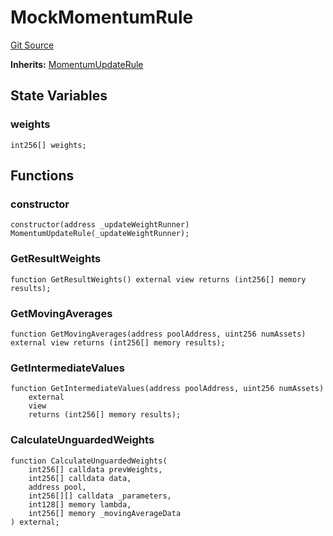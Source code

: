 # MockMomentumRule
[Git Source](https://github.com/QuantAMMProtocol/QuantAMM-V1/blob/3cfe58cf30c64b95a2607d2672fb541c48d807e0/contracts/mock/mockRules/MockMomentumRule.sol)

**Inherits:**
[MomentumUpdateRule](/contracts/rules/MomentumUpdateRule.sol/contract.MomentumUpdateRule.md)


## State Variables
### weights

```solidity
int256[] weights;
```


## Functions
### constructor


```solidity
constructor(address _updateWeightRunner) MomentumUpdateRule(_updateWeightRunner);
```

### GetResultWeights


```solidity
function GetResultWeights() external view returns (int256[] memory results);
```

### GetMovingAverages


```solidity
function GetMovingAverages(address poolAddress, uint256 numAssets) external view returns (int256[] memory results);
```

### GetIntermediateValues


```solidity
function GetIntermediateValues(address poolAddress, uint256 numAssets)
    external
    view
    returns (int256[] memory results);
```

### CalculateUnguardedWeights


```solidity
function CalculateUnguardedWeights(
    int256[] calldata prevWeights,
    int256[] calldata data,
    address pool,
    int256[][] calldata _parameters,
    int128[] memory lambda,
    int256[] memory _movingAverageData
) external;
```

